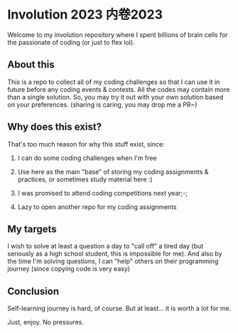 # Involution 2023 内卷2023

Welcome to my involution repository where I spent billions of brain cells for the passionate of coding (or just to flex lol).

## About this
This is a repo to collect all of my coding challenges so that I can use it in future before any coding events & contests. All the codes may contain more than a single solution. So, you may try it out with your own solution based on your preferences. (sharing is caring, you may drop me a PR~)

## Why does this exist?
That's too much reason for why this stuff exist, since:
1. I can do some coding challenges when I'm free

2. Use here as the main "base" of storing my coding assignments & practices, or sometimes study material here :)

3. I was promised to attend coding competitions next year;-; 

4. Lazy to open another repo for my coding assignments

## My targets
I wish to solve at least a question a day to "call off" a tired day (but seriously as a high school student, this is impossible for me). And also by the time I'm solving questions, I can "help" others on their programming journey (since copying code is very easy)

## Conclusion
Self-learning journey is hard, of course. But at least... it is worth a lot for me. 

Just, enjoy. No pressures.

